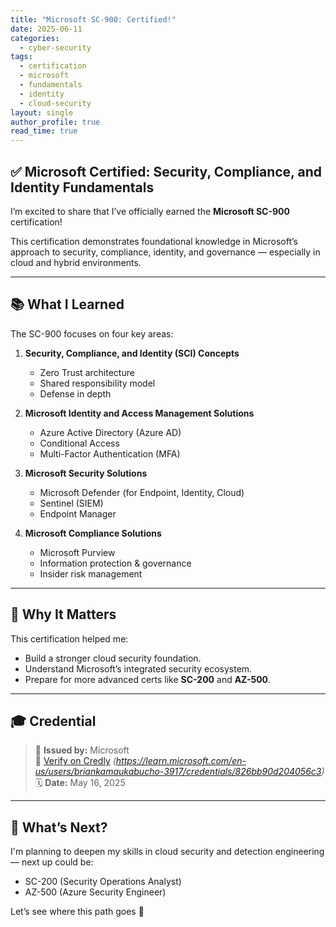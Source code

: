 ```yaml
---
title: "Microsoft SC-900: Certified!"
date: 2025-06-11
categories: 
  - cyber-security
tags: 
  - certification
  - microsoft
  - fundamentals
  - identity
  - cloud-security
layout: single
author_profile: true
read_time: true
---
```


## ✅ Microsoft Certified: Security, Compliance, and Identity Fundamentals

I’m excited to share that I’ve officially earned the **Microsoft SC-900** certification!

This certification demonstrates foundational knowledge in Microsoft’s approach to security, compliance, identity, and governance — especially in cloud and hybrid environments.

---

## 📚 What I Learned

The SC-900 focuses on four key areas:

1. **Security, Compliance, and Identity (SCI) Concepts**
   - Zero Trust architecture
   - Shared responsibility model
   - Defense in depth

2. **Microsoft Identity and Access Management Solutions**
   - Azure Active Directory (Azure AD)
   - Conditional Access
   - Multi-Factor Authentication (MFA)

3. **Microsoft Security Solutions**
   - Microsoft Defender (for Endpoint, Identity, Cloud)
   - Sentinel (SIEM)
   - Endpoint Manager

4. **Microsoft Compliance Solutions**
   - Microsoft Purview
   - Information protection & governance
   - Insider risk management

---

## 🧠 Why It Matters

This certification helped me:
- Build a stronger cloud security foundation.
- Understand Microsoft’s integrated security ecosystem.
- Prepare for more advanced certs like **SC-200** and **AZ-500**.

---

## 🎓 Credential

> 📜 **Issued by:** Microsoft  
> 🔗 [Verify on Credly](https://www.credly.com) *(https://learn.microsoft.com/en-us/users/briankamaukabucho-3917/credentials/826bb90d204056c3)*  
> 🗓️ **Date:** May 16, 2025

---

## 🚀 What’s Next?

I'm planning to deepen my skills in cloud security and detection engineering — next up could be:
- SC-200 (Security Operations Analyst)
- AZ-500 (Azure Security Engineer)

Let’s see where this path goes 💪

